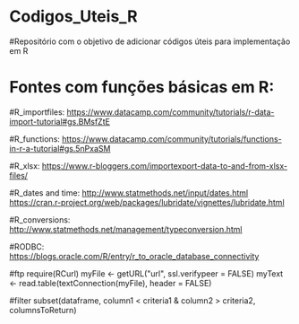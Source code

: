 # Codigos_Uteis_R

#Repositório com o objetivo de adicionar códigos úteis para implementação em R

# Fontes com funções básicas em R:

#R_importfiles:
https://www.datacamp.com/community/tutorials/r-data-import-tutorial#gs.BMsfZtE

#R_functions:
https://www.datacamp.com/community/tutorials/functions-in-r-a-tutorial#gs.5nPxaSM

#R_xlsx:
https://www.r-bloggers.com/importexport-data-to-and-from-xlsx-files/

#R_dates and time:
http://www.statmethods.net/input/dates.html
https://cran.r-project.org/web/packages/lubridate/vignettes/lubridate.html

#R_conversions:
http://www.statmethods.net/management/typeconversion.html

#RODBC: 
https://blogs.oracle.com/R/entry/r_to_oracle_database_connectivity

#ftp
require(RCurl) 
myFile <- getURL("url", ssl.verifypeer = FALSE)
myText <- read.table(textConnection(myFile), header = FALSE)

#filter
subset(dataframe, column1 < criteria1 & column2 > criteria2, columnsToReturn)
